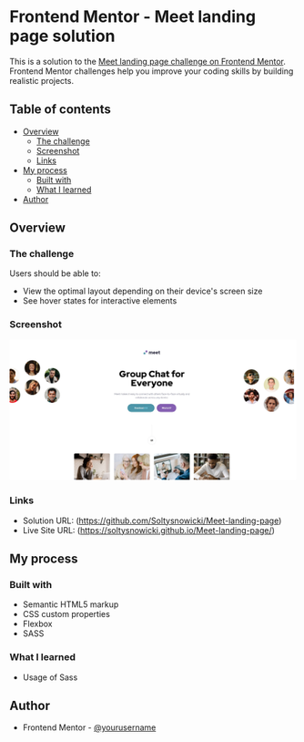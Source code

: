 # Frontend Mentor - Meet landing page solution

This is a solution to the [Meet landing page challenge on Frontend Mentor](https://www.frontendmentor.io/challenges/meet-landing-page-rbTDS6OUR). Frontend Mentor challenges help you improve your coding skills by building realistic projects.

## Table of contents

- [Overview](#overview)
  - [The challenge](#the-challenge)
  - [Screenshot](#screenshot)
  - [Links](#links)
- [My process](#my-process)
  - [Built with](#built-with)
  - [What I learned](#what-i-learned)
- [Author](#author)

## Overview

### The challenge

Users should be able to:

- View the optimal layout depending on their device's screen size
- See hover states for interactive elements

### Screenshot

![](./screenshot.jpg)

### Links

- Solution URL: (https://github.com/Soltysnowicki/Meet-landing-page)
- Live Site URL: (https://soltysnowicki.github.io/Meet-landing-page/)

## My process

### Built with

- Semantic HTML5 markup
- CSS custom properties
- Flexbox
- SASS

### What I learned

- Usage of Sass

## Author

- Frontend Mentor - [@yourusername](https://www.frontendmentor.io/profile/Soltysnowicki)
